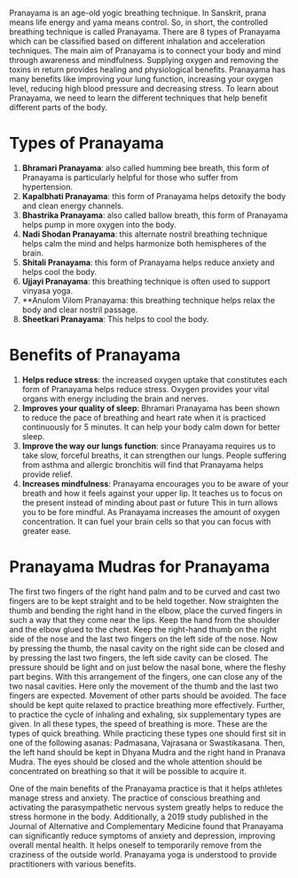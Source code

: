 Pranayama is an age-old yogic breathing technique. In Sanskrit, prana means life energy and yama means control. So, in short, the controlled breathing technique is called Pranayama. There are 8 types of Pranayama which can be classified based on different inhalation and acceleration techniques. The main aim of Pranayama is to connect your body and mind through awareness and mindfulness. Supplying oxygen and removing the toxins in return provides healing and physiological benefits. Pranayama has many benefits like improving your lung function, increasing your oxygen level, reducing high blood pressure and decreasing stress. To learn about Pranayama, we need to learn the different techniques that help benefit different parts of the body. 

# Types of Pranayama 

1. **Bhramari Pranayama**: also called humming bee breath, this form of Pranayama is particularly helpful for those who suffer from hypertension. 
2. **Kapalbhati Pranayama**: this form of Pranayama helps detoxify the body and clean energy channels. 
3. **Bhastrika Pranayama**: also called ballow breath, this form of Pranayama helps pump in more oxygen into the body. 
4. **Nadi Shodan Pranayama**: this alternate nostril breathing technique helps calm the mind and helps harmonize both hemispheres of the brain. 
5. **Shitali Pranayama**: this form of Pranayama helps reduce anxiety and helps cool the body. 
6. **Ujjayi Pranayama**: this breathing technique is often used to support vinyasa yoga. 
7. **Anulom Vilom Pranayama: this breathing technique helps relax the body and clear nostril passage. 
8. **Sheetkari Pranayama**: This helps to cool the body. 

# Benefits of Pranayama 

1. **Helps reduce stress**: the increased oxygen uptake that constitutes each form of Pranayama helps reduce stress. Oxygen provides your vital organs with energy including the brain and nerves. 
2. **Improves your quality of sleep**: Bhramari Pranayama has been shown to reduce the pace of breathing and heart rate when it is practiced continuously for 5 minutes. It can help your body calm down for better sleep. 
3. **Improve the way our lungs function**: since Pranayama requires us to take slow, forceful breaths, it can strengthen our lungs. People suffering from asthma and allergic bronchitis will find that Pranayama helps provide relief. 
4. **Increases mindfulness**: Pranayama encourages you to be aware of your breath and how it feels against your upper lip. It teaches us to focus on the present instead of minding about past or future This in turn allows you to be fore mindful. As Pranayama increases the amount of oxygen concentration. It can fuel your brain cells so that you can focus with greater ease. 

# Pranayama Mudras for Pranayama 

The first two fingers of the right hand palm and to be curved and cast two fingers are to be kept straight and to be held together. Now straighten the thumb and bending the right hand in the elbow, place the curved fingers in such a way that they come near the lips. Keep the hand from the shoulder and the elbow glued to the chest. Keep the right-hand thumb on the right side of the nose and the last two fingers on the left side of the nose. Now by pressing the thumb, the nasal cavity on the right side can be closed and by pressing the last two fingers, the left side cavity can be closed. The pressure should be light and on just below the nasal bone, where the fleshy part begins. With this arrangement of the fingers, one can close any of the two nasal cavities. Here only the movement of the thumb and the last two fingers are expected. Movement of other parts should be avoided. The face should be kept quite relaxed to practice breathing more effectively. Further, to practice the cycle of inhaling and exhaling, six supplementary types are given. In all these types, the speed of breathing is more. These are the types of quick breathing. While practicing these types one should first sit in one of the following asanas: Padmasana, Vajrasana or Swastikasana. Then, the left hand should be kept in Dhyana Mudra and the right hand in Pranava Mudra. The eyes should be closed and the whole attention should be concentrated on breathing so that it will be possible to acquire it. 

One of the main benefits of the Pranayama practice is that it helps athletes manage stress and anxiety. The practice of conscious breathing and activating the parasympathetic nervous system greatly helps to reduce the stress hormone in the body. Additionally, a 2019 study published in the Journal of Alternative and Complementary Medicine found that Pranayama can significantly reduce symptoms of anxiety and depression, improving overall mental health. It helps oneself to temporarily remove from the craziness of the outside world. Pranayama yoga is understood to provide practitioners with various benefits. 
